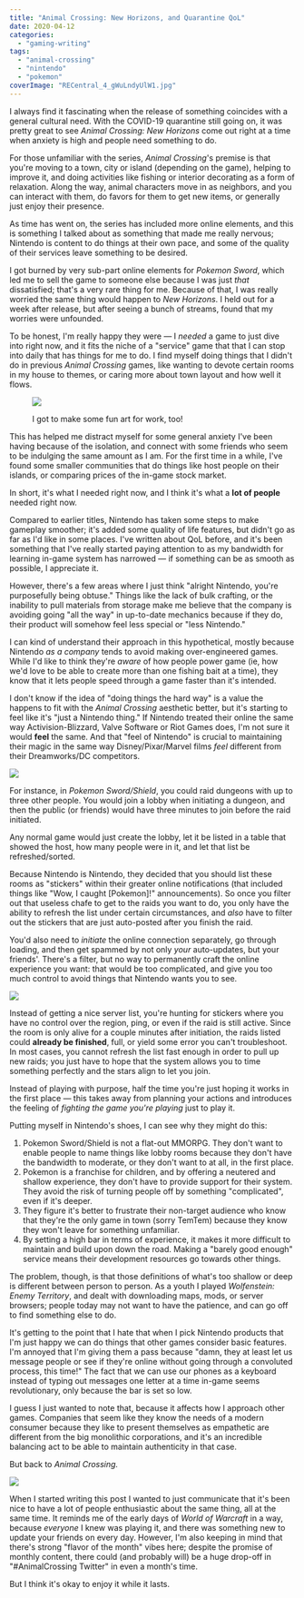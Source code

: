 ```yaml
---
title: "Animal Crossing: New Horizons, and Quarantine QoL"
date: 2020-04-12
categories: 
  - "gaming-writing"
tags: 
  - "animal-crossing"
  - "nintendo"
  - "pokemon"
coverImage: "RECentral_4_gWuLndyUlW1.jpg"
---
```


I always find it fascinating when the release of something coincides with a general cultural need. With the COVID-19 quarantine still going on, it was pretty great to see _Animal Crossing: New Horizons_ come out right at a time when anxiety is high and people need something to do.

<!--more-->

For those unfamiliar with the series, _Animal Crossing_'s premise is that you're moving to a town, city or island (depending on the game), helping to improve it, and doing activities like fishing or interior decorating as a form of relaxation. Along the way, animal characters move in as neighbors, and you can interact with them, do favors for them to get new items, or generally just enjoy their presence.

As time has went on, the series has included more online elements, and this is something I talked about as something that made me really nervous; Nintendo is content to do things at their own pace, and some of the quality of their services leave something to be desired.

I got burned by very sub-part online elements for _Pokemon Sword_, which led me to sell the game to someone else because I was just _that_ dissatisfied; that's a very rare thing for me. Because of that, I was really worried the same thing would happen to _New Horizons_. I held out for a week after release, but after seeing a bunch of streams, found that my worries were unfounded.

To be honest, I'm really happy they were — I _needed_ a game to just dive into right now, and it fits the niche of a "service" game that that I can stop into daily that has things for me to do. I find myself doing things that I didn't do in previous _Animal Crossing_ games, like wanting to devote certain rooms in my house to themes, or caring more about town layout and how well it flows.

<figure>

![](/assets/images/AmaRecTV_3stdTB6DnI-1024x576.png)

<figcaption>

I got to make some fun art for work, too!

</figcaption>

</figure>

This has helped me distract myself for some general anxiety I've been having because of the isolation, and connect with some friends who seem to be indulging the same amount as I am. For the first time in a while, I've found some smaller communities that do things like host people on their islands, or comparing prices of the in-game stock market.

In short, it's what I needed right now, and I think it's what a **lot of people** needed right now.

Compared to earlier titles, Nintendo has taken some steps to make gameplay smoother; it's added some quality of life features, but didn't go as far as I'd like in some places. I've written about QoL before, and it's been something that I've really started paying attention to as my bandwidth for learning in-game system has narrowed — if something can be as smooth as possible, I appreciate it.

However, there's a few areas where I just think "alright Nintendo, you're purposefully being obtuse." Things like the lack of bulk crafting, or the inability to pull materials from storage make me believe that the company is avoiding going "all the way" in up-to-date mechanics because if they do, their product will somehow feel less special or "less Nintendo."

I can kind of understand their approach in this hypothetical, mostly because Nintendo _as a company_ tends to avoid making over-engineered games. While I'd like to think they're _aware_ of how people power game (ie, how we'd love to be able to create more than one fishing bait at a time), they know that it lets people speed through a game faster than it's intended.

I don't know if the idea of "doing things the hard way" is a value the happens to fit with the _Animal Crossing_ aesthetic better, but it's starting to feel like it's "just a Nintendo thing." If Nintendo treated their online the same way Activision-Blizzard, Valve Software or Riot Games does, I'm not sure it would **feel** the same. And that "feel of Nintendo" is crucial to maintaining their magic in the same way Disney/Pixar/Marvel films _feel_ different from their Dreamworks/DC competitors.

![](/assets/images/2020040622112523-1024x576.png)

For instance, in _Pokemon Sword/Shield_, you could raid dungeons with up to three other people. You would join a lobby when initiating a dungeon, and then the public (or friends) would have three minutes to join before the raid initiated.

Any normal game would just create the lobby, let it be listed in a table that showed the host, how many people were in it, and let that list be refreshed/sorted.

Because Nintendo is Nintendo, they decided that you should list these rooms as "stickers" within their greater online notifications (that included things like "Wow, I caught \[Pokemon\]!" announcements). So once you filter out that useless chafe to get to the raids you want to do, you only have the ability to refresh the list under certain circumstances, and _also_ have to filter out the stickers that are just auto-posted after you finish the raid.

You'd also need to _initiate_ the online connection separately, go through loading, and then get spammed by not only _your_ auto-updates, but your friends'. There's a filter, but no way to permanently craft the online experience you want: that would be too complicated, and give you too much control to avoid things that Nintendo wants you to see.

![](/assets/images/2020040622111432-1024x576.png)

Instead of getting a nice server list, you're hunting for stickers where you have no control over the region, ping, or even if the raid is still active. Since the room is only alive for a couple minutes after initiation, the raids listed could **already be finished**, full, or yield some error you can't troubleshoot. In most cases, you cannot refresh the list fast enough in order to pull up new raids; you just have to hope that the system allows you to time something perfectly and the stars align to let you join.

Instead of playing with purpose, half the time you're just hoping it works in the first place — this takes away from planning your actions and introduces the feeling of _fighting the game you're playing_ just to play it.

Putting myself in Nintendo's shoes, I can see why they might do this:

1. Pokemon Sword/Shield is not a flat-out MMORPG. They don't want to enable people to name things like lobby rooms because they don't have the bandwidth to moderate, or they don't want to at all, in the first place.
2. Pokemon is a franchise for children, and by offering a neutered and shallow experience, they don't have to provide support for their system. They avoid the risk of turning people off by something "complicated", even if it's deeper.
3. They figure it's better to frustrate their non-target audience who know that they're the only game in town (sorry TemTem) because they know they won't leave for something unfamiliar.
4. By setting a high bar in terms of experience, it makes it more difficult to maintain and build upon down the road. Making a "barely good enough" service means their development resources go towards other things.

The problem, though, is that those definitions of what's too shallow or deep is different between person to person. As a youth I played _Wolfenstein: Enemy Territory_, and dealt with downloading maps, mods, or server browsers; people today may not want to have the patience, and can go off to find something else to do.

It's getting to the point that I hate that when I pick Nintendo products that I'm just happy we can do things that other games consider basic features. I'm annoyed that I'm giving them a pass because "damn, they at least let us message people or see if they're online without going through a convoluted process, this time!" The fact that we can use our phones as a keyboard instead of typing out messages one letter at a time in-game seems revolutionary, only because the bar is set so low.

I guess I just wanted to note that, because it affects how I approach other games. Companies that seem like they know the needs of a modern consumer because they like to present themselves as empathetic are different from the big monolithic corporations, and it's an incredible balancing act to be able to maintain authenticity in that case.

But back to _Animal Crossing._

![](/assets/images/2020032821414496-1024x576.png)

When I started writing this post I wanted to just communicate that it's been nice to have a lot of people enthusiastic about the same thing, all at the same time. It reminds me of the early days of _World of Warcraft_ in a way, because _everyone_ I knew was playing it, and there was something new to update your friends on every day. However, I'm also keeping in mind that there's strong "flavor of the month" vibes here; despite the promise of monthly content, there could (and probably will) be a huge drop-off in "#AnimalCrossing Twitter" in even a month's time.

But I think it's okay to enjoy it while it lasts.

